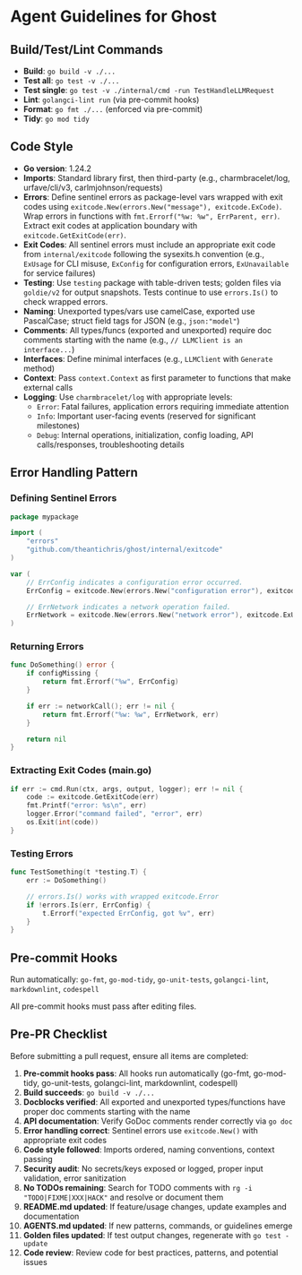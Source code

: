 # Agent Guidelines for Ghost

## Build/Test/Lint Commands

- **Build**: `go build -v ./...`
- **Test all**: `go test -v ./...`
- **Test single**: `go test -v ./internal/cmd -run TestHandleLLMRequest`
- **Lint**: `golangci-lint run` (via pre-commit hooks)
- **Format**: `go fmt ./...` (enforced via pre-commit)
- **Tidy**: `go mod tidy`

## Code Style

- **Go version**: 1.24.2
- **Imports**: Standard library first, then third-party (e.g.,
  charmbracelet/log, urfave/cli/v3, carlmjohnson/requests)
- **Errors**: Define sentinel errors as package-level vars wrapped with exit
  codes using `exitcode.New(errors.New("message"), exitcode.ExCode)`. Wrap
  errors in functions with `fmt.Errorf("%w: %w", ErrParent, err)`. Extract exit
  codes at application boundary with `exitcode.GetExitCode(err)`.
- **Exit Codes**: All sentinel errors must include an appropriate exit code from
  `internal/exitcode` following the sysexits.h convention (e.g., `ExUsage` for
  CLI misuse, `ExConfig` for configuration errors, `ExUnavailable` for service
  failures)
- **Testing**: Use `testing` package with table-driven tests; golden files via
  `goldie/v2` for output snapshots. Tests continue to use `errors.Is()` to
  check wrapped errors.
- **Naming**: Unexported types/vars use camelCase, exported use PascalCase;
  struct field tags for JSON (e.g., `json:"model"`)
- **Comments**: All types/funcs (exported and unexported) require doc comments
  starting with the name (e.g., `// LLMClient is an interface...`)
- **Interfaces**: Define minimal interfaces (e.g., `LLMClient` with `Generate`
  method)
- **Context**: Pass `context.Context` as first parameter to functions that make
  external calls
- **Logging**: Use `charmbracelet/log` with appropriate levels:
  - `Error`: Fatal failures, application errors requiring immediate attention
  - `Info`: Important user-facing events (reserved for significant milestones)
  - `Debug`: Internal operations, initialization, config loading, API calls/responses,
    troubleshooting details

## Error Handling Pattern

### Defining Sentinel Errors

```go
package mypackage

import (
    "errors"
    "github.com/theantichris/ghost/internal/exitcode"
)

var (
    // ErrConfig indicates a configuration error occurred.
    ErrConfig = exitcode.New(errors.New("configuration error"), exitcode.ExConfig)

    // ErrNetwork indicates a network operation failed.
    ErrNetwork = exitcode.New(errors.New("network error"), exitcode.ExUnavailable)
)
```

### Returning Errors

```go
func DoSomething() error {
    if configMissing {
        return fmt.Errorf("%w", ErrConfig)
    }

    if err := networkCall(); err != nil {
        return fmt.Errorf("%w: %w", ErrNetwork, err)
    }

    return nil
}
```

### Extracting Exit Codes (main.go)

```go
if err := cmd.Run(ctx, args, output, logger); err != nil {
    code := exitcode.GetExitCode(err)
    fmt.Printf("error: %s\n", err)
    logger.Error("command failed", "error", err)
    os.Exit(int(code))
}
```

### Testing Errors

```go
func TestSomething(t *testing.T) {
    err := DoSomething()

    // errors.Is() works with wrapped exitcode.Error
    if !errors.Is(err, ErrConfig) {
        t.Errorf("expected ErrConfig, got %v", err)
    }
}
```

## Pre-commit Hooks

Run automatically: `go-fmt`, `go-mod-tidy`, `go-unit-tests`, `golangci-lint`,
`markdownlint`, `codespell`

All pre-commit hooks must pass after editing files.

## Pre-PR Checklist

Before submitting a pull request, ensure all items are completed:

1. **Pre-commit hooks pass**: All hooks run automatically (go-fmt, go-mod-tidy,
 go-unit-tests, golangci-lint, markdownlint, codespell)
2. **Build succeeds**: `go build -v ./...`
3. **Docblocks verified**: All exported and unexported types/functions have
 proper doc comments starting with the name
4. **API documentation**: Verify GoDoc comments render correctly via `go doc`
5. **Error handling correct**: Sentinel errors use `exitcode.New()` with appropriate
 exit codes
6. **Code style followed**: Imports ordered, naming conventions, context passing
7. **Security audit**: No secrets/keys exposed or logged, proper input validation,
 error sanitization
8. **No TODOs remaining**: Search for TODO comments with `rg -i "TODO|FIXME|XXX|HACK"`
 and resolve or document them
9. **README.md updated**: If feature/usage changes, update examples and documentation
10. **AGENTS.md updated**: If new patterns, commands, or guidelines emerge
11. **Golden files updated**: If test output changes, regenerate with
 `go test -update`
12. **Code review**: Review code for best practices, patterns, and potential issues
